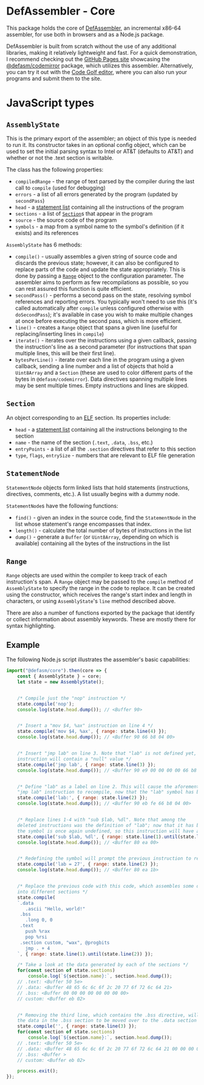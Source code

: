 # DefAssembler - Core
This package holds the core of [DefAssembler](https://github.com/NewDefectus/defAsm#readme), an incremental x86-64 assembler, for use both in browsers and as a Node.js package.

DefAssembler is built from scratch without the use of any additional libraries, making it relatively lightweight and fast. For a quick demonstration, I recommend checking out the [GitHub Pages site](http://newdefectus.github.io/defAsm) showcasing the [@defasm/codemirror](https://www.npmjs.com/package/@defasm/codemirror) package, which utilizes this assembler. Alternatively, you can try it out with the [Code Golf editor](https://code.golf/ng/fizz-buzz#assembly), where you can also run your programs and submit them to the site.

# JavaScript types
## `AssemblyState`
This is the primary export of the assembler; an object of this type is needed to run it. Its constructor takes in an optional config object, which can be used to set the initial parsing syntax to Intel or AT&T (defaults to AT&T) and whether or not the .text section is writable.

The class has the following properties:
* `compiledRange` - the range of text parsed by the compiler during the last call to `compile` (used for debugging)
* `errors` - a list of all errors generated by the program (updated by `secondPass`)
* `head` - a [statement list](#statementnode) containing all the instructions of the program
* `sections` - a list of [`Section`](#section)s that appear in the program
* `source` - the source code of the program
* `symbols` - a map from a symbol name to the symbol's definition (if it exists) and its references

`AssemblyState` has 6 methods:
* `compile()` - usually assembles a given string of source code and discards the previous state; however, it can also be configured to replace parts of the code and update the state appropriately. This is done by passing a [`Range`](#range) object to the configuration parameter. The assembler aims to perform as few recompilations as possible, so you can rest assured this function is quite efficient.
* `secondPass()` - performs a second pass on the state, resolving symbol references and reporting errors. You typically won't need to use this (it's called automatically after `compile` unless configured otherwise with `doSecondPass`); it's available in case you wish to make multiple changes at once before executing the second pass, which is more efficient.
* `line()` - creates a `Range` object that spans a given line (useful for replacing/inserting lines in `compile`)
* `iterate()` - iterates over the instructions using a given callback, passing the instruction's line as a second parameter (for instructions that span multiple lines, this will be their first line).
* `bytesPerLine()` - iterate over each line in the program using a given callback, sending a line number and a list of objects that hold a `Uint8Array` and a `Section` (these are used to color different parts of the bytes in `@defasm/codemirror`). Data directives spanning multiple lines may be sent multiple times. Empty instructions and lines are skipped.

## `Section`
An object corresponding to an [ELF](https://en.wikipedia.org/wiki/Executable_and_Linkable_Format) section. Its properties include:
* `head` - a [statement list](statementnode) containing all the instructions belonging to the section
* `name` - the name of the section (`.text`, `.data`, `.bss`, etc.)
* `entryPoints` - a list of all the `.section` directives that refer to this section
* `type`, `flags`, `entrySize` - numbers that are relevant to ELF file generation

## `StatementNode`
`StatementNode` objects form linked lists that hold statements (instructions, directives, comments, etc.). A list usually begins with a dummy node.

`StatementNode`s have the following functions:
* `find()` - given an index in the source code, find the `StatementNode` in the list whose statement's range encompasses that index.
* `length()` - calculate the total number of bytes of instructions in the list
* `dump()` - generate a `Buffer` (or `Uint8Array`, depending on which is available) containing all the bytes of the instructions in the list

## `Range`
`Range` objects are used within the compiler to keep track of each instruction's span. A `Range` object may be passed to the `compile` method of `AssemblyState` to specify the range in the code to replace. It can be created using the constructor, which receives the range's start index and length in characters, or using `AssemblyState`'s `line` method described above.

There are also a number of functions exported by the package that identify or collect information about assembly keywords. These are mostly there for syntax highlighting.

## Example

The following Node.js script illustrates the assembler's basic capabilities:
```js
import("@defasm/core").then(core => {
    const { AssemblyState } = core;
    let state = new AssemblyState();


    /* Compile just the "nop" instruction */
    state.compile('nop');
    console.log(state.head.dump()); // <Buffer 90>


    /* Insert a "mov $4, %ax" instruction on line 4 */
    state.compile('mov $4, %ax', { range: state.line(4) });
    console.log(state.head.dump()); // <Buffer 90 66 b8 04 00>


    /* Insert "jmp lab" on line 3. Note that "lab" is not defined yet, so this
    instruction will contain a "null" value */
    state.compile('jmp lab', { range: state.line(3) });
    console.log(state.head.dump()); // <Buffer 90 e9 00 00 00 00 66 b8 04 00>


    /* Define "lab" as a label on line 2. This will cause the aforementioned
    "jmp lab" instruction to recompile, now that the "lab" symbol has been defined */
    state.compile('lab:', { range: state.line(2) });
    console.log(state.head.dump()); // <Buffer 90 eb fe 66 b8 04 00>


    /* Replace lines 1-4 with "sub $lab, %dl". Note that among the
    deleted instructions was the definition of "lab"; now that it has been removed,
    the symbol is once again undefined, so this instruction will have a "null" value */
    state.compile('sub $lab, %dl', { range: state.line(1).until(state.line(4)) });
    console.log(state.head.dump()); // <Buffer 80 ea 00>


    /* Redefining the symbol will prompt the previous instruction to recompile */
    state.compile('lab = 27', { range: state.line(2) });
    console.log(state.head.dump()); // <Buffer 80 ea 1b>


    /* Replace the previous code with this code, which assembles some data
    into different sections */
    state.compile(
    `.data
       .ascii "Hello, world!"
     .bss
       .long 0, 0
     .text
       push %rax
       pop %rsi
     .section custom, "wax", @progbits
       jmp . + 4
    `, { range: state.line(1).until(state.line(2)) });

    /* Take a look at the data generated by each of the sections */
    for(const section of state.sections)
        console.log(`${section.name}:`, section.head.dump());
    // .text: <Buffer 50 5e>
    // .data: <Buffer 48 65 6c 6c 6f 2c 20 77 6f 72 6c 64 21>
    // .bss: <Buffer 00 00 00 00 00 00 00 00>
    // custom: <Buffer eb 02>


    /* Removing the third line, which contains the .bss directive, will cause
    the data in the .bss section to be moved over to the .data section */
    state.compile('', { range: state.line(3) });
    for(const section of state.sections)
        console.log(`${section.name}:`, section.head.dump());
    // .text: <Buffer 50 5e>
    // .data: <Buffer 48 65 6c 6c 6f 2c 20 77 6f 72 6c 64 21 00 00 00 00 00 00 00 00>
    // .bss: <Buffer >
    // custom: <Buffer eb 02>

    process.exit();
});
```